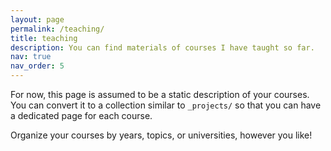 ```yaml
---
layout: page
permalink: /teaching/
title: teaching
description: You can find materials of courses I have taught so far.
nav: true
nav_order: 5
---
```




For now, this page is assumed to be a static description of your courses. You can convert it to a collection similar to `_projects/` so that you can have a dedicated page for each course.

Organize your courses by years, topics, or universities, however you like!

